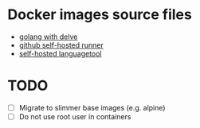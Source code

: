 # Docker images source files

+ [golang with delve](./golang/README.md)
+ [github self-hosted runner](./github-runner/README.md)
+ [self-hosted languagetool](./languagetool/README.md)

# TODO

- [ ] Migrate to slimmer base images (e.g. alpine)
- [ ] Do not use root user in containers